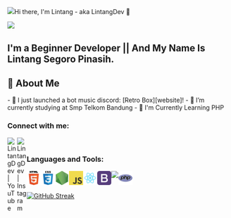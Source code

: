 <img src="https://media.tenor.com/images/b617c36f9db276d3146e974b8ff64f4c/tenor.gif">Hi there, I'm Lintang - aka LintangDev 👋 

<a href="https://github.com/antonkomarev/github-profile-views-counter">
<img src="https://komarev.com/ghpvc/?username=LintangDev">
</a>

<h2>I'm a Beginner Developer || And My Name Is Lintang Segoro Pinasih.</h2>

<h2>📝 About Me</h2>
- 🔭 I just launched a bot music discord: [Retro Box][website]!
- 🎒 I’m currently studying at Smp Telkom Bandung
- 🔭 I'm Currently Learning PHP

### Connect with me:

[<img align="left" alt="LintangDev | YouTube" width="22px" src="https://cdn-icons-png.flaticon.com/512/174/174883.png" />][youtube]
[<img align="left" alt="LintangDev | Instagram" width="22px" src="https://cdn-icons-png.flaticon.com/512/174/174855.png" />][instagram]

<br />

### Languages and Tools:

<img height="32px" align="left" src="https://raw.githubusercontent.com/github/explore/80688e429a7d4ef2fca1e82350fe8e3517d3494d/topics/html/html.png"> 
<img height="32px" align="left" src="https://raw.githubusercontent.com/github/explore/80688e429a7d4ef2fca1e82350fe8e3517d3494d/topics/css/css.png">
<img height="32px" align="left" src="https://raw.githubusercontent.com/github/explore/80688e429a7d4ef2fca1e82350fe8e3517d3494d/topics/nodejs/nodejs.png">
<img height="32px" align="left" src="https://raw.githubusercontent.com/github/explore/80688e429a7d4ef2fca1e82350fe8e3517d3494d/topics/javascript/javascript.png">
<img height="32px" align="left" src="https://raw.githubusercontent.com/github/explore/80688e429a7d4ef2fca1e82350fe8e3517d3494d/topics/react/react.png">
<img height="32px" align="left" src="https://raw.githubusercontent.com/github/explore/80688e429a7d4ef2fca1e82350fe8e3517d3494d/topics/bootstrap/bootstrap.png">
<img height="32px" align="left" src="https://cdn.worldvectorlogo.com/logos/visual-studio-code-1.svg">
<img height="32px" align="left" src="https://raw.githubusercontent.com/github/explore/ccc16358ac4530c6a69b1b80c7223cd2744dea83/topics/php/php.png">

<br />
<br />

[![GitHub Streak](https://github-readme-streak-stats.herokuapp.com?user=LintangDev&theme=Javascript-dark&date_format=M%20j%5B%2C%20Y%5D)](https://git.io/streak-stats)

[website]: https://retro.my.id
[youtube]: https://www.youtube.com/channel/UCRnuz1TpWblxoihTRh3lmEg
[instagram]:https://instagram.com/lintaangs
